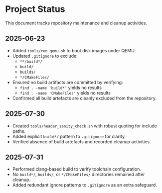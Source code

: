 # Project Status

This document tracks repository maintenance and cleanup activities.

## 2025-06-23

- Added `tools/run_qemu.sh` to boot disk images under QEMU.  
- Updated `.gitignore` to exclude:
  - `**/build*/`
  - `build/`
  - `builds/`
  - `*/CMakeFiles/`  
- Ensured no build artifacts are committed by verifying:
  - `find . -name 'build*'` yields no results  
  - `find . -name 'CMakeFiles'` yields no results  
- Confirmed all build artefacts are cleanly excluded from the repository.
## 2025-07-30
- Created `tools/header_sanity_check.sh` with robust quoting for include paths.
- Added explicit `build*/` pattern to `.gitignore` for clarity.
- Verified absence of build artefacts and recorded cleanup activities.

## 2025-07-31
- Performed clang-based build to verify toolchain configuration.
- No `build*/`, `builds/`, or `*/CMakeFiles/` directories remained after cleanup.
- Added redundant ignore patterns to `.gitignore` as an extra safeguard.

